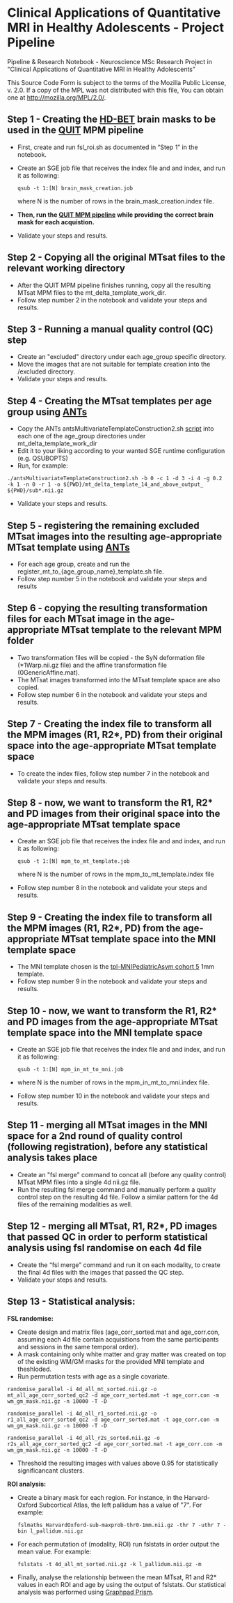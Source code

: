 # Clinical Applications of Quantitative MRI in Healthy Adolescents - Project Pipeline

Pipeline &amp; Research Notebook - Neuroscience MSc Research Project in "Clinical Applications of Quantitative MRI in Healthy Adolescents"

This Source Code Form is subject to the terms of the Mozilla Public License, v. 2.0. If a copy of the MPL was not distributed with this file, You can obtain one at http://mozilla.org/MPL/2.0/.

## Step 1 - Creating the [HD-BET](https://github.com/MIC-DKFZ/HD-BET) brain masks to be used in the [QUIT](https://github.com/spinicist/QUIT) MPM pipeline
- First, create and run fsl_roi.sh as documented in “Step 1” in the notebook.
- Create an SGE job file that receives the index file and and index, and run it as following:
      
      qsub -t 1:[N] brain_mask_creation.job
    where N is the number of rows in the brain_mask_creation.index file.
- **Then, run the [QUIT MPM pipeline](https://github.com/spinicist/QUIT/blob/master/Python/qipype/workflows/mpm.py) while providing the correct brain mask for each acquistion.**
- Validate your steps and results.


## Step 2 - Copying all the original MTsat files to the relevant working directory
- After the QUIT MPM pipeline finishes running, copy all the resulting MTsat MPM files to the mt_delta_template_work_dir.
- Follow step number 2 in the notebook and validate your steps and results.


## Step 3 - Running a manual quality control (QC) step
- Create an "excluded" directory under each age_group specific directory.
- Move the images that are not suitable for template creation into the /excluded directory.
- Validate your steps and results.


## Step 4 - Creating the MTsat templates per age group using [ANTs](https://github.com/ANTsX/ANTs)
- Copy the ANTs antsMultivariateTemplateConstruction2.sh [script](https://github.com/ANTsX/ANTs/blob/master/Scripts/antsMultivariateTemplateConstruction2.sh) into each one of the age_group directories under mt_delta_template_work_dir
- Edit it to your liking according to your wanted SGE runtime configuration (e.g. QSUBOPTS)
- Run, for example:
 
```./antsMultivariateTemplateConstruction2.sh -b 0 -c 1 -d 3 -i 4 -g 0.2 -k 1 -n 0 -r 1 -o ${PWD}/mt_delta_template_14_and_above_output_ ${PWD}/sub*.nii.gz```
 
- Validate your steps and results.


## Step 5 - registering the remaining excluded MTsat images into the resulting age-appropriate MTsat template using [ANTs](https://github.com/ANTsX/ANTs)
- For each age group, create and run the register_mt_to_{age_group_name}_template.sh file.
- Follow step number 5 in the notebook and validate your steps and results


## Step 6 - copying the resulting transformation files for each MTsat image in the age-appropriate MTsat template to the relevant MPM folder
- Two transformation files will be copied - the SyN deformation file (*1Warp.nii.gz file) and the affine transformation file (0GenericAffine.mat).
- The MTsat images transformed into the MTsat template space are also copied.
- Follow step number 6 in the notebook and validate your steps and results.


## Step 7 - Creating the index file to transform all the MPM images (R1, R2*, PD) from their original space into the age-appropriate MTsat template space
- To create the index files, follow step number 7 in the notebook and validate your steps and results.


## Step 8 - now, we want to transform the R1, R2* and PD images from their original space into the age-appropriate MTsat template space
- Create an SGE job file that receives the index file and and index, and run it as following:
      
      qsub -t 1:[N] mpm_to_mt_template.job  
    where N is the number of rows in the mpm_to_mt_template.index file
- Follow step number 8 in the notebook and validate your steps and results.


## Step 9 - Creating the index file to transform all the MPM images (R1, R2*, PD) from the age-appropriate MTsat template space into the MNI template space
- The MNI template chosen is the [tpl-MNIPediatricAsym cohort 5](https://www.templateflow.org/browse/) 1mm template.
- Follow step number 9 in the notebook and validate your steps and results.


## Step 10 - now, we want to transform the R1, R2* and PD images from the age-appropriate MTsat template space into the MNI template space
- Create an SGE job file that receives the index file and and index, and run it as following:

      qsub -t 1:[N] mpm_in_mt_to_mni.job
- where N is the number of rows in the mpm_in_mt_to_mni.index file.
- Follow step number 10 in the notebook and validate your steps and results.


## Step 11 - merging all MTsat images in the MNI space for a 2nd round of quality control (following registration), before any statistical analysis takes place
- Create an "fsl merge" command to concat all (before any quality control) MTsat MPM files into a single 4d nii.gz file.
- Run the resulting fsl merge command and manually perform a quality control step on the resulting 4d file. Follow a similar pattern for the 4d files of the remaining modalities as well.


## Step 12 - merging all MTsat, R1, R2*, PD images that passed QC in order to perform statistical analysis using fsl randomise on each 4d file
- Create the “fsl merge” command and run it on each modality, to create the final 4d files with the images that passed the QC step.
- Validate your steps and results.


## Step 13 - Statistical analysis:

**FSL randomise:**

- Create design and matrix files (age_corr_sorted.mat and age_corr.con, assuming each 4d file contain acquisitions from the same participants and sessions in the same temporal order).
- A mask containing only white matter and gray matter was created on top of the existing WM/GM masks for the provided MNI template and theshloded.
- Run permutation tests with age as a single covariate.
```
randomise_parallel -i 4d_all_mt_sorted.nii.gz -o mt_all_age_corr_sorted_qc2 -d age_corr_sorted.mat -t age_corr.con -m wm_gm_mask.nii.gz -n 10000 -T -D
    
randomise_parallel -i 4d_all_r1_sorted.nii.gz -o r1_all_age_corr_sorted_qc2 -d age_corr_sorted.mat -t age_corr.con -m wm_gm_mask.nii.gz -n 10000 -T -D
    
randomise_parallel -i 4d_all_r2s_sorted.nii.gz -o r2s_all_age_corr_sorted_qc2 -d age_corr_sorted.mat -t age_corr.con -m wm_gm_mask.nii.gz -n 10000 -T -D
```
- Threshold the resulting images with values above 0.95 for statistically significancant clusters.

**ROI analysis:**

- Create a binary mask for each region. For instance, in the Harvard-Oxford Subcortical Atlas, the left pallidum has a value of "7". For example:

      fslmaths HarvardOxford-sub-maxprob-thr0-1mm.nii.gz -thr 7 -uthr 7 -bin l_pallidum.nii.gz  
- For each permutation of (modality, ROI) run fslstats in order output the mean value. For example:

      fslstats -t 4d_all_mt_sorted.nii.gz -k l_pallidum.nii.gz -m
- Finally, analyse the relationship between the mean MTsat, R1 and R2* values in each ROI and age by using the output of fslstats. Our statistical analysis was performed using [Graphpad Prism](http://graphpad.com).
